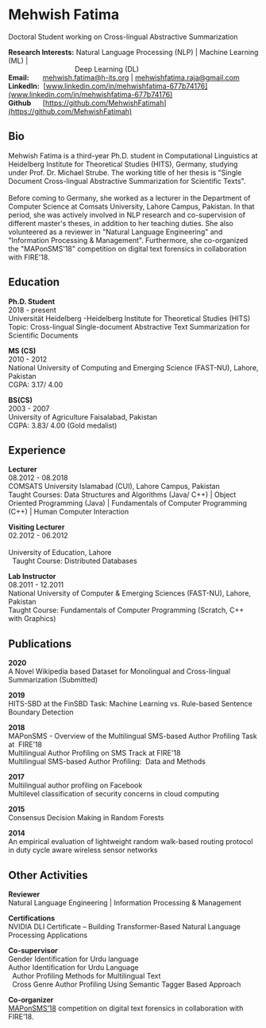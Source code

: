 # Mehwish Fatima

Doctoral Student working on Cross-lingual Abstractive Summarization

**Research Interests:** Natural Language Processing (NLP) | Machine Learning (ML) |<br> 
&nbsp;&nbsp;&nbsp;&nbsp;&nbsp; &nbsp;&nbsp;&nbsp;&nbsp;&nbsp; &nbsp;&nbsp;&nbsp;&nbsp;&nbsp; &nbsp;&nbsp;&nbsp;&nbsp;&nbsp; &nbsp;&nbsp;&nbsp;&nbsp;&nbsp; &nbsp;&nbsp;&nbsp;&nbsp;Deep Learning (DL) <br>
**Email:** &nbsp;&nbsp;&nbsp;&nbsp;&nbsp; [mehwish.fatima@h-its.org](mehwish.fatima@h-its.org) | [mehwishfatima.raja@gmail.com](mehwishfatima.raja@gmail.com)<br>
**LinkedIn:** &nbsp;[www.linkedin.com/in/mehwishfatima-677b74176](www.linkedin.com/in/mehwishfatima-677b74176)<br>
**Github** &nbsp; &nbsp; &nbsp;[https://github.com/MehwishFatimah](https://github.com/MehwishFatimah)<br>

## Bio

Mehwish Fatima is a third-year Ph.D. student in Computational Linguistics at Heidelberg Institute for Theoretical Studies (HITS), Germany, studying under Prof. Dr. Michael Strube. The working title of her thesis is "Single Document Cross-lingual Abstractive Summarization for Scientific Texts". <br><br>
Before coming to Germany, she worked as a lecturer in the Department of Computer Science at Comsats University, Lahore Campus, Pakistan. In that period, she was actively involved in NLP research and co-supervision of different master's theses, in addition to her teaching duties. She also volunteered as a reviewer in "Natural Language Engineering" and "Information Processing & Management". Furthermore, she co-organized the "MAPonSMS'18" competition on digital text forensics in collaboration with FIRE'18.

## Education
**Ph.D. Student**<br> 
2018 - present<br> 
Universität Heidelberg -Heidelberg Institute for Theoretical Studies (HITS)<br> 
Topic: Cross-lingual Single-document Abstractive Text Summarization for Scientific Documents

**MS (CS)**<br> 
2010 - 2012<br> 
National University of Computing and Emerging Science (FAST-NU), Lahore, Pakistan<br> 
CGPA: 3.17/ 4.00  

**BS(CS)**<br> 
2003 - 2007<br> 
University of Agriculture Faisalabad, Pakistan<br> 
CGPA: 3.83/ 4.00 (Gold medalist)  


## Experience
**Lecturer**<br> 
08.2012 - 08.2018<br> 
COMSATS University Islamabad (CUI), Lahore Campus, Pakistan<br> 
Taught Courses: Data Structures and Algorithms (Java/ C++) | Object Oriented Programming (Java) | Fundamentals of Computer Programming (C++) | Human Computer Interaction 

**Visiting Lecturer**<br> 
02.2012 - 06.2012<br>  
University of Education, Lahore<br>  
Taught Course: Distributed Databases<br> 

**Lab Instructor**<br> 
08.2011 - 12.2011<br> 
National University of Computer & Emerging Sciences (FAST-NU), Lahore, Pakistan<br> 
Taught Course: Fundamentals of Computer Programming (Scratch, C++ with Graphics)<br> 

## Publications
**2020**<br>
A Novel Wikipedia based Dataset for Monolingual and Cross-lingual Summarization (Submitted)

**2019**<br>
HITS-SBD at the FinSBD Task: Machine Learning vs. Rule-based Sentence Boundary Detection

**2018**<br>
MAPonSMS - Overview of the Multilingual SMS-based Author Profiling Task at  FIRE’18<br> 
Multilingual Author Profiling on SMS Track at FIRE'18<br> 
Multilingual SMS-based Author Profiling:  Data and Methods

**2017**<br>
Multilingual author profiling on Facebook<br> 
Multilevel classification of security concerns in cloud computing

**2015**<br>
Consensus Decision Making in Random Forests

**2014**<br>
An empirical evaluation of lightweight random walk-based routing protocol in duty cycle aware wireless sensor networks

## Other Activities
**Reviewer**<br> 
Natural Language Engineering | Information Processing & Management

**Certifications**<br>
NVIDIA DLI Certificate – Building Transformer-Based Natural Language Processing Applications

**Co-supervisor**<br>
Gender Identification for Urdu language<br> 
Author Identification for Urdu Language<br>  
Author Profiling Methods for Multilingual Text<br>  
Cross Genre Author Profiling Using Semantic Tagger Based Approach

**Co-organizer**<br>
[MAPonSMS’18](https://lahore.comsats.edu.pk/cs/MAPonSMS/index.html) competition on digital text forensics in collaboration with FIRE’18.  
